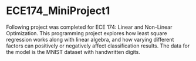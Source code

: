 # ECE174_MiniProject1
Following project was completed for ECE 174: Linear and Non-Linear Optimization.
This programming project explores how least square regression works along with linear algebra, and how varying different factors can positively or negatively affect classification results.
The data for the model is the MNIST dataset with handwritten digits.
